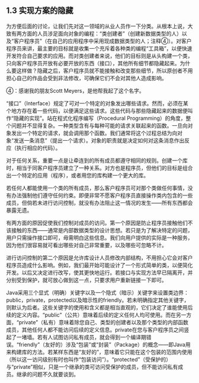 ## 1.3 实现方案的隐藏

为方便后面的讨论，让我们先对这一领域的从业人员作一下分类。从根本上说，大致有两方面的人员涉足面向对象的编程：“类创建者”（创建新数据类型的人）以及“客户程序员”（在自己的应用程序中采用现成数据类型的人；注释④）。对客户程序员来讲，最主要的目标就是收集一个充斥着各种类的编程“工具箱”，以便快速开发符合自己要求的应用。而对类创建者来说，他们的目标则是从头构建一个类，只向客户程序员开放有必要开放的东西（接口），其他所有细节都隐藏起来。为什么要这样做？隐藏之后，客户程序员就不能接触和改变那些细节，所以原创者不用担心自己的作品会受到非法修改，可确保它们不会对其他人造成影响。

④：感谢我的朋友Scott Meyers，是他帮我起了这个名字。

“接口”（Interface）规定了可对一个特定的对象发出哪些请求。然而，必须在某个地方存在着一些代码，以便满足这些请求。这些代码与那些隐藏起来的数据便叫作“隐藏的实现”。站在程式化程序编写（Procedural Programming）的角度，整个问题并不显得复杂。一种类型含有与每种可能的请求关联起来的函数。一旦向对象发出一个特定的请求，就会调用那个函数。我们通常将这个过程总结为向对象“发送一条消息”（提出一个请求）。对象的职责就是决定如何对这条消息作出反应（执行相应的代码）。

对于任何关系，重要一点是让牵连到的所有成员都遵守相同的规则。创建一个库时，相当于同客户程序员建立了一种关系。对方也是程序员，但他们的目标是组合出一个特定的应用（程序），或者用您的库构建一个更大的库。

若任何人都能使用一个类的所有成员，那么客户程序员可对那个类做任何事情，没有办法强制他们遵守任何约束。即便非常不愿客户程序员直接操作类内包含的一些成员，但倘若未进行访问控制，就没有办法阻止这一情况的发生——所有东西都会暴露无遗。

有两方面的原因促使我们控制对成员的访问。第一个原因是防止程序员接触他们不该接触的东西——通常是内部数据类型的设计思想。若只是为了解决特定的问题，用户只需操作接口即可，毋需明白这些信息。我们向用户提供的实际是一种服务，因为他们很容易就可看出哪些对自己非常重要，以及哪些可忽略不计。

进行访问控制的第二个原因是允许库设计人员修改内部结构，不用担心它会对客户程序员造成什么影响。例如，我们最开始可能设计了一个形式简单的类，以便简化开发。以后又决定进行改写，使其更快地运行。若接口与实现方法早已隔离开，并分别受到保护，就可放心做到这一点，只要求用户重新链接一下即可。

Java采用三个显式（明确）关键字以及一个隐式（暗示）关键字来设置类边界：public，private，protected以及暗示性的friendly。若未明确指定其他关键字，则默认为后者。这些关键字的使用和含义都是相当直观的，它们决定了谁能使用后续的定义内容。“public”（公共）意味着后续的定义任何人均可使用。而在另一方面，“private”（私有）意味着除您自己、类型的创建者以及那个类型的内部函数成员，其他任何人都不能访问后续的定义信息。private在您与客户程序员之间竖起了一堵墙。若有人试图访问私有成员，就会得到一个编译期错误。“friendly”（友好的）涉及“包装”或“封装”（Package）的概念——即Java用来构建库的方法。若某样东西是“友好的”，意味着它只能在这个包装的范围内使用（所以这一访问级别有时也叫作“包装访问”）。“protected”（受保护的）与“private”相似，只是一个继承的类可访问受保护的成员，但不能访问私有成员。继承的问题不久就要谈到。